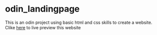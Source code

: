# odin_landingpage
This is an odin project using basic html and css skills to create a website.
Clike [here](https://acaciasun1999.github.io/odin_landingpage/) to live preview this website